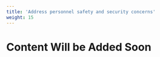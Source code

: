 ```yaml
---
title: 'Address personnel safety and security concerns'
weight: 15
---
```


# Content Will be Added Soon